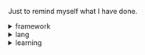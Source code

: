 Just to remind myself what I have done.

<details>
<summary>framework</summary>

- qemu
	* thread model
	* memory simulation
	* QOM system
	* pci/pcie simulation
	* uboot
	* home made new board
	* kernel configuration
	* compile system
	* anchor: detial of epoll/poll like.
- distributed system
	* mit6.824
		+ multiprocessor programming
		+ lock theory
		+ debuging, tracing and analizing
	* tinykv
	* raft
- home made OS
	* mits.081
		+ pointer in c
	* rcore
		+ rust
		+ implement pagetable, syscall, systrap, scheduler, fs, PCB
	* ucore
	* wyoos
- VR city
	* linux kernel source code
		+ exec
		+ fork
		+ elf
		+ VMA
		+ slab
		+ schedule
		+ ...
	* system tracing: systemtap, ftrace, gdb, linux kernel, scheduler, slab allocator, proc initialize, mmap, memory area
- bus management system
	* relational database theory, highest normal formula level
	* ER diagram design
	* backend in go and frontend in vue
- system software deveploment
- fullstack web deveploment
	* go, vue, react, mysql
- misc
	* vim, git, gdb, middleware, makefile, docker, CI/CD, shell, python, spider, lua, js, ts, java


</details>


<details>
<summary>lang</summary>

- c/cpp
- go
- rust
- shell
- python
- java

</details>


<details>
<summary>learning</summary>

- distributed system
- multiprocessor programming
- compiler
- database
- rust
- QT

</details>
